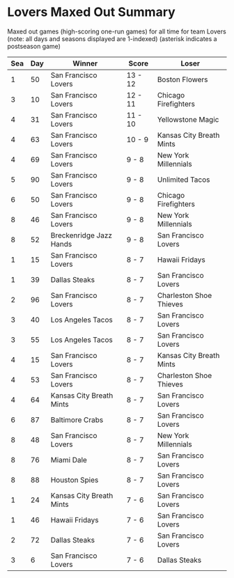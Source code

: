 # Lovers Maxed Out Summary



Maxed out games (high-scoring one-run games) for all time for team Lovers (note: all days and seasons displayed are 1-indexed) (asterisk indicates a postseason game)


| Sea | Day | Winner | Score | Loser | 
| ------ |------ |------ |------ |------ |
| 1 | 50 | San Francisco Lovers | 13 - 12 | Boston Flowers | 
| 3 | 10 | San Francisco Lovers | 12 - 11 | Chicago Firefighters | 
| 4 | 31 | San Francisco Lovers | 11 - 10 | Yellowstone Magic | 
| 4 | 63 | San Francisco Lovers | 10 - 9 | Kansas City Breath Mints | 
| 4 | 69 | San Francisco Lovers | 9 - 8 | New York Millennials | 
| 5 | 90 | San Francisco Lovers | 9 - 8 | Unlimited Tacos | 
| 6 | 50 | San Francisco Lovers | 9 - 8 | Chicago Firefighters | 
| 8 | 46 | San Francisco Lovers | 9 - 8 | New York Millennials | 
| 8 | 52 | Breckenridge Jazz Hands | 9 - 8 | San Francisco Lovers | 
| 1 | 15 | San Francisco Lovers | 8 - 7 | Hawaii Fridays | 
| 1 | 39 | Dallas Steaks | 8 - 7 | San Francisco Lovers | 
| 2 | 96 | San Francisco Lovers | 8 - 7 | Charleston Shoe Thieves | 
| 3 | 40 | Los Angeles Tacos | 8 - 7 | San Francisco Lovers | 
| 3 | 55 | Los Angeles Tacos | 8 - 7 | San Francisco Lovers | 
| 4 | 15 | San Francisco Lovers | 8 - 7 | Kansas City Breath Mints | 
| 4 | 53 | San Francisco Lovers | 8 - 7 | Charleston Shoe Thieves | 
| 4 | 64 | Kansas City Breath Mints | 8 - 7 | San Francisco Lovers | 
| 6 | 87 | Baltimore Crabs | 8 - 7 | San Francisco Lovers | 
| 8 | 48 | San Francisco Lovers | 8 - 7 | New York Millennials | 
| 8 | 76 | Miami Dale | 8 - 7 | San Francisco Lovers | 
| 8 | 88 | Houston Spies | 8 - 7 | San Francisco Lovers | 
| 1 | 24 | Kansas City Breath Mints | 7 - 6 | San Francisco Lovers | 
| 1 | 46 | Hawaii Fridays | 7 - 6 | San Francisco Lovers | 
| 2 | 72 | Dallas Steaks | 7 - 6 | San Francisco Lovers | 
| 3 | 6 | San Francisco Lovers | 7 - 6 | Dallas Steaks | 


